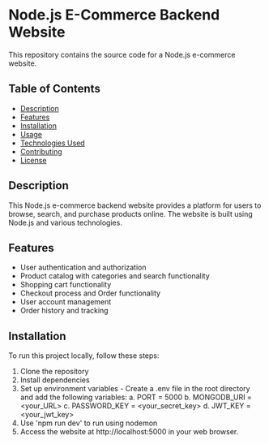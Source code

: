 # Node.js E-Commerce Backend Website

This repository contains the source code for a Node.js e-commerce website.

## Table of Contents

- [Description](#description)
- [Features](#features)
- [Installation](#installation)
- [Usage](#usage)
- [Technologies Used](#technologies-used)
- [Contributing](#contributing)
- [License](#license)

## Description

This Node.js e-commerce backend website provides a platform for users to browse, search, and purchase products online. The website is built using Node.js and various technologies.

## Features

- User authentication and authorization
- Product catalog with categories and search functionality
- Shopping cart functionality
- Checkout process and Order functionality
- User account management
- Order history and tracking

## Installation

To run this project locally, follow these steps:

1. Clone the repository
2. Install dependencies
3. Set up environment variables - Create a .env file in the root directory and add the following variables:
   a. PORT = 5000
   b. MONGODB_URI = <your_URL>
   c. PASSWORD_KEY = <your_secret_key>
   d. JWT_KEY = <your_jwt_key>
4. Use 'npm run dev' to run using nodemon
5. Access the website at http://localhost:5000 in your web browser.

